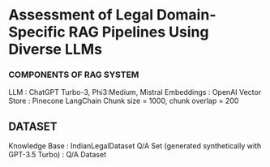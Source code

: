 #  Assessment of Legal Domain-Specific RAG Pipelines Using Diverse LLMs

### COMPONENTS OF RAG SYSTEM

LLM : ChatGPT Turbo-3,  Phi3:Medium, Mistral
Embeddings : OpenAI
Vector Store : Pinecone
LangChain
Chunk size = 1000, chunk overlap = 200

## DATASET

Knowledge Base : IndianLegalDataset
Q/A Set (generated synthetically with GPT-3.5 Turbo) : Q/A Dataset 

